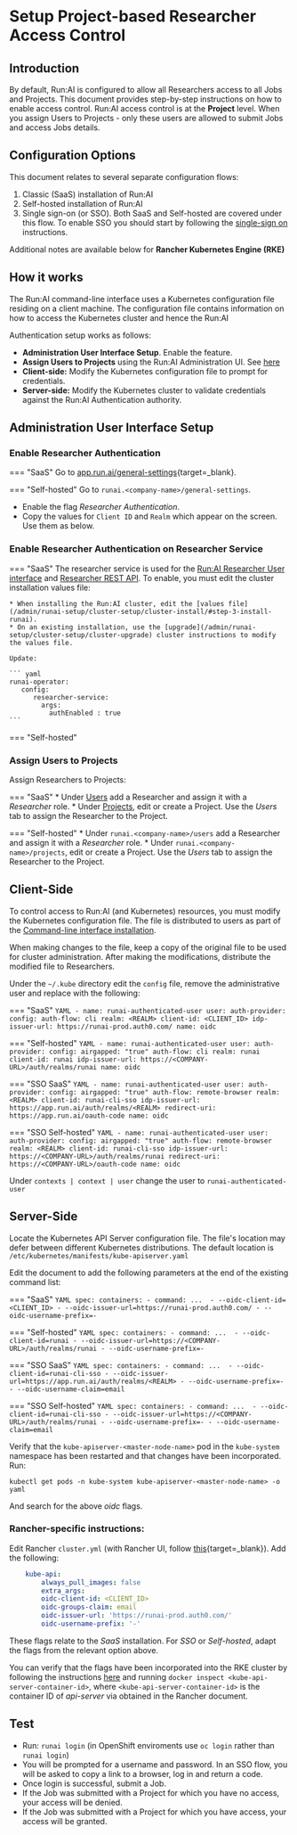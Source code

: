 # Setup Project-based Researcher Access Control

## Introduction

By default, Run:AI is configured to allow all Researchers access to all Jobs and Projects.  This document provides step-by-step instructions on how to enable access control. Run:AI access control is at the __Project__ level. When you assign Users to Projects - only these users are allowed to submit Jobs and access Jobs details. 

## Configuration Options

This document relates to several separate configuration flows: 

1. Classic (SaaS) installation of Run:AI 
2. Self-hosted installation of Run:AI
3. Single sign-on (or SSO). Both SaaS and Self-hosted are covered under this flow. To enable SSO you should start by following the [single-sign on](sso.md) instructions.

Additional notes are available below for  __Rancher Kubernetes Engine (RKE)__


## How it works

The Run:AI command-line interface uses a Kubernetes configuration file residing on a client machine. The configuration file contains information on how to access the Kubernetes cluster and hence the Run:AI 

Authentication setup works as follows:

* __Administration User Interface Setup__. Enable the feature.
* __Assign Users to Projects__ using the Run:AI Administration UI. See [here](../../admin-ui-setup/project-setup/#assign-users-to-project)
* __Client-side:__ Modify the Kubernetes configuration file to prompt for credentials.
* __Server-side:__ Modify the Kubernetes cluster to validate credentials against the Run:AI Authentication authority. 


## Administration User Interface Setup

### Enable Researcher Authentication

=== "SaaS" 
    Go to [app.run.ai/general-settings](https://app.run.ai/general-settings){target=_blank}.

=== "Self-hosted"
    Go to `runai.<company-name>/general-settings`.


* Enable the flag _Researcher Authentication_.
* Copy the values for `Client ID` and `Realm` which appear on the screen. Use them as below. 

### Enable Researcher Authentication on Researcher Service

=== "SaaS" 
    The researcher service is used for the [Run:AI Researcher User interface](../../../researcher-setup/researcher-ui-setup/) and [Researcher REST API](../../../../developer/researcher-rest-api/overview/). To enable, you must edit the cluster installation values file:

    * When installing the Run:AI cluster, edit the [values file](/admin/runai-setup/cluster-setup/cluster-install/#step-3-install-runai).
    * On an existing installation, use the [upgrade](/admin/runai-setup/cluster-setup/cluster-upgrade) cluster instructions to modify the values file.

    Update:

    ``` yaml
    runai-operator:
       config:
          researcher-service:
            args:
              authEnabled : true
    ```

=== "Self-hosted"

### Assign Users to Projects

Assign Researchers to Projects:

=== "SaaS" 
    * Under [Users](https://app.run.ai/users) add a Researcher and assign it with a _Researcher_ role.
    * Under [Projects](https://app.run.ai/projects), edit or create a Project. Use the _Users_ tab to assign the Researcher to the Project. 

=== "Self-hosted"
    * Under `runai.<company-name>/users` add a Researcher and assign it with a _Researcher_ role.
    * Under `runai.<company-name>/projects`, edit or create a Project. Use the _Users_ tab to assign the Researcher to the Project. 

## Client-Side

To control access to Run:AI (and Kubernetes) resources, you must modify the Kubernetes configuration file. The file is distributed to users as part of the [Command-line interface installation](../../../researcher-setup/cli-install#kubernetes-configuration). 

When making changes to the file, keep a copy of the original file to be used for cluster administration. After making the modifications, distribute the modified file to Researchers. 

Under the `~/.kube` directory edit the `config` file, remove the administrative user and replace with the following:

=== "SaaS" 
    ``` YAML
    - name: runai-authenticated-user
      user:
        auth-provider:
          config:
            auth-flow: cli
            realm: <REALM>
            client-id: <CLIENT_ID>
            idp-issuer-url: https://runai-prod.auth0.com/
          name: oidc
    ```

=== "Self-hosted"
    ``` YAML
    - name: runai-authenticated-user
      user:
        auth-provider:
          config:
            airgapped: "true"
            auth-flow: cli
            realm: runai
            client-id: runai
            idp-issuer-url: https://<COMPANY-URL>/auth/realms/runai
          name: oidc
    ```

=== "SSO SaaS" 
    ``` YAML
    - name: runai-authenticated-user
      user:
        auth-provider:
          config:
            airgapped: "true"
            auth-flow: remote-browser
            realm: <REALM>
            client-id: runai-cli-sso
            idp-issuer-url: https://app.run.ai/auth/realms/<REALM>
            redirect-uri: https://app.run.ai/oauth-code
          name: oidc
    ```

=== "SSO Self-hosted" 
    ``` YAML
    - name: runai-authenticated-user
      user:
        auth-provider:
          config:
            airgapped: "true"
            auth-flow: remote-browser
            realm: <REALM>
            client-id: runai-cli-sso
            idp-issuer-url: https://<COMPANY-URL>/auth/realms/runai
            redirect-uri: https://<COMPANY-URL>/oauth-code
          name: oidc
    ```


Under `contexts | context | user` change the user to `runai-authenticated-user`


## Server-Side

Locate the Kubernetes API Server configuration file. The file's location may defer between different Kubernetes distributions. The default location is `/etc/kubernetes/manifests/kube-apiserver.yaml`

Edit the document to add the following parameters at the end of the existing command list:


=== "SaaS" 
    ``` YAML
    spec:
      containers:
      - command:
        ... 
        - --oidc-client-id=<CLIENT_ID>
        - --oidc-issuer-url=https://runai-prod.auth0.com/
        - --oidc-username-prefix=-
    ```


=== "Self-hosted"
    ``` YAML
    spec:
        containers:
        - command:
        ... 
        - --oidc-client-id=runai
        - --oidc-issuer-url=https://<COMPANY-URL>/auth/realms/runai
        - --oidc-username-prefix=-
    ```
 
    
=== "SSO SaaS" 
    ``` YAML
    spec:
      containers:
      - command:
        ... 
        - --oidc-client-id=runai-cli-sso
        - --oidc-issuer-url=https://app.run.ai/auth/realms/<REALM>
        - --oidc-username-prefix=-
        - --oidc-username-claim=email
    ``` 

=== "SSO Self-hosted" 
    ``` YAML
    spec:
      containers:
      - command:
        ... 
        - --oidc-client-id=runai-cli-sso
        - --oidc-issuer-url=https://<COMPANY-URL>/auth/realms/runai
        - --oidc-username-prefix=-
        - --oidc-username-claim=email
    ``` 


Verify that the `kube-apiserver-<master-node-name>` pod in the `kube-system` namespace has been restarted and that changes have been incorporated. Run:

```
kubectl get pods -n kube-system kube-apiserver-<master-node-name> -o yaml
```

And search for the above _oidc_ flags. 

### Rancher-specific instructions:


Edit Rancher `cluster.yml` (with Rancher UI, follow [this](https://rancher.com/docs/rancher/v2.x/en/cluster-admin/editing-clusters/#editing-clusters-in-the-rancher-ui){target=_blank}). Add the following:

``` YAML
    kube-api:
        always_pull_images: false
        extra_args:
        oidc-client-id: <CLIENT_ID>
        oidc-groups-claim: email
        oidc-issuer-url: 'https://runai-prod.auth0.com/'
        oidc-username-prefix: '-'
```

These flags relate to the _SaaS_ installation. For _SSO_ or _Self-hosted_, adapt the flags from the relevant option above. 

You can verify that the flags have been incorporated into the RKE cluster by following the instructions [here](https://rancher.com/docs/rancher/v2.x/en/troubleshooting/kubernetes-components/controlplane/) and running `docker inspect <kube-api-server-container-id>`, where `<kube-api-server-container-id>` is the container ID of _api-server_ via obtained in the Rancher document. 


## Test

* Run: `runai login` (in OpenShift enviroments use `oc login` rather than `runai login`)
* You will be prompted for a username and password. In an SSO flow, you will be asked to copy a link to a browser, log in and return a code. 
* Once login is successful, submit a Job.
* If the Job was submitted with a Project for which you have no access, your access will be denied. 
* If the Job was submitted with a Project for which you have access, your access will be granted.

 
